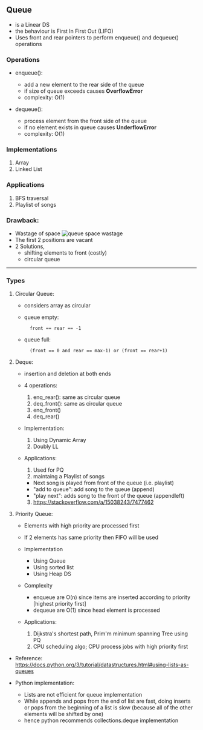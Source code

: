 ## Queue

- is a Linear DS
- the behaviour is First In First Out (LIFO)
- Uses front and rear pointers to perform enqueue() and dequeue() operations


### Operations
- enqueue(): 
    - add a new element to the rear side of the queue
    - if size of queue exceeds causes **OverflowError**
    - complexity: O(1)

- dequeue(): 
    - process element from the front side of the queue
    - if no element exists in queue causes **UnderflowError**
    - complexity: O(1)


### Implementations
1. Array
2. Linked List


### Applications
1. BFS traversal
2. Playlist of songs


### Drawback:
- Wastage of space
![queue space wastage](https://media.geeksforgeeks.org/wp-content/uploads/20210208123954/cq4.jpeg)
- The first 2 positions are vacant
- 2 Solutions, 
    - shifting elements to front (costly)
    - circular queue

----


### Types
1. Circular Queue:
    - considers array as circular
    - queue empty:
        
            front == rear == -1

    - queue full:
        
            (front == 0 and rear == max-1) or (front == rear+1)


2. Deque:
    - insertion and deletion at both ends

    - 4 operations:
        1. enq_rear(): same as circular queue
        2. deq_front(): same as circular queue
        3. enq_front()
        4. deq_rear()

    - Implementation:
        1. Using Dynamic Array
        2. Doubly LL

    - Applications:
        1. Used for PQ
        2. maintaing a Playlist of songs
        - Next song is played from front of the queue (i.e. playlist)
        - "add to queue": add song to the queue (append) 
        - "play next": adds song to the front of the queue (appendleft)
        3. https://stackoverflow.com/a/15038243/7477462


3. Priority Queue:
    - Elements with high priority are processed first
    - If 2 elements has same priority then FIFO will be used
    - Implementation
        - Using Queue
        - Using sorted list
        - Using Heap DS
    
    - Complexity
        - enqueue are O(n) since items are inserted according to priority [highest priority first]
        - dequeue are O(1) since head element is processed

    - Applications:
        1. Dijkstra's shortest path, Prim'm minimum spanning Tree using PQ
        2. CPU scheduling algo; CPU process jobs with high priority first


- Reference: https://docs.python.org/3/tutorial/datastructures.html#using-lists-as-queues

- Python implementation:
    - Lists are not efficient for queue implementation
    - While appends and pops from the end of list are fast, doing inserts 
        or pops from the beginning of a list is slow 
        (because all of the other elements will be shifted by one)
    - hence python recommends collections.deque implementation
